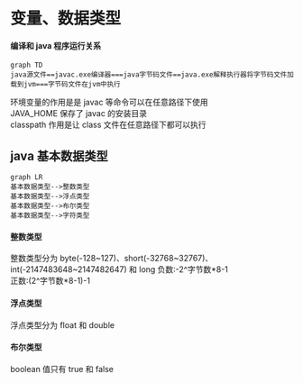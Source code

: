 # 变量、数据类型

#### 编译和 java 程序运行关系

```mermaid
graph TD
java源文件==javac.exe编译器===java字节码文件==java.exe解释执行器将字节码文件加载到jvm===字节码文件在jvm中执行
```

环境变量的作用是是 javac 等命令可以在任意路径下使用  
JAVA_HOME 保存了 javac 的安装目录  
classpath 作用是让 class 文件在任意路径下都可以执行

## java 基本数据类型

```mermaid
graph LR
基本数据类型-->整数类型
基本数据类型-->浮点类型
基本数据类型-->布尔类型
基本数据类型-->字符类型
```

#### 整数类型

整数类型分为 byte(-128~127)、short(-32768~32767)、int(-2147483648~2147482647) 和 long
负数:-2^字节数\*8-1  
正数:(2^字节数\*8-1)-1

#### 浮点类型

浮点类型分为 float 和 double

#### 布尔类型

boolean 值只有 true 和 false
